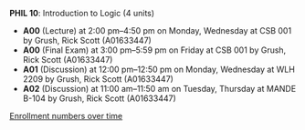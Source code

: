 **PHIL 10**: Introduction to Logic (4 units)

- **A00** (Lecture) at 2:00 pm–4:50 pm on Monday, Wednesday at CSB 001 by Grush, Rick Scott (A01633447)
- **A00** (Final Exam) at 3:00 pm–5:59 pm on Friday at CSB 001 by Grush, Rick Scott (A01633447)
- **A01** (Discussion) at 12:00 pm–12:50 pm on Monday, Wednesday at WLH 2209 by Grush, Rick Scott (A01633447)
- **A02** (Discussion) at 11:00 am–11:50 am on Tuesday, Thursday at MANDE B-104 by Grush, Rick Scott (A01633447)

[Enrollment numbers over time](./PHIL10.tsv)
